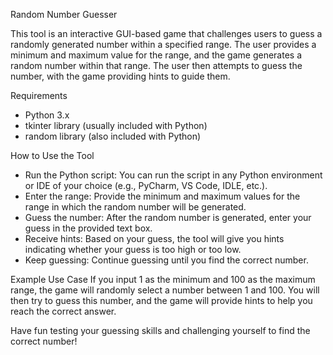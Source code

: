 Random Number Guesser

This tool is an interactive GUI-based game that challenges users to guess a randomly generated number within a specified range. The user provides a minimum and maximum value for the range, and the game generates a random number within that range. The user then attempts to guess the number, with the game providing hints to guide them.

Requirements
* Python 3.x
* tkinter library (usually included with Python)
* random library (also included with Python)

How to Use the Tool
* Run the Python script: You can run the script in any Python environment or IDE of your choice (e.g., PyCharm, VS Code, IDLE, etc.).
* Enter the range: Provide the minimum and maximum values for the range in which the random number will be generated.
* Guess the number: After the random number is generated, enter your guess in the provided text box.
* Receive hints: Based on your guess, the tool will give you hints indicating whether your guess is too high or too low.
* Keep guessing: Continue guessing until you find the correct number.

Example Use Case
If you input 1 as the minimum and 100 as the maximum range, the game will randomly select a number between 1 and 100. You will then try to guess this number, and the game will provide hints to help you reach the correct answer.

Have fun testing your guessing skills and challenging yourself to find the correct number!
